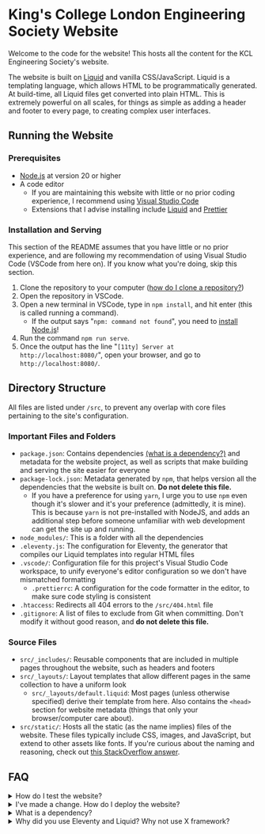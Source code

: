 # King's College London Engineering Society Website

Welcome to the code for the website! This hosts all the content for the KCL Engineering Society's website.

The website is built on [Liquid](https://shopify.github.io/liquid/) and vanilla CSS/JavaScript. Liquid is a templating language, which allows HTML to be programmatically generated. At build-time, all Liquid files get converted into plain HTML. This is extremely powerful on all scales, for things as simple as adding a header and footer to every page, to creating complex user interfaces.

## Running the Website

### Prerequisites

- [Node.js](https://nodejs.org/en/download/package-manager) at version 20 or higher
- A code editor
  - If you are maintaining this website with little or no prior coding experience, I recommend using [Visual Studio Code](https://code.visualstudio.com/)
  - Extensions that I advise installing include [Liquid](https://marketplace.visualstudio.com/items?itemName=sissel.shopify-liquid) and [Prettier](https://marketplace.visualstudio.com/items?itemName=esbenp.prettier-vscode)

### Installation and Serving

This section of the README assumes that you have little or no prior experience, and are following my recommendation of using Visual Studio Code (VSCode from here on). If you know what you're doing, skip this section.

1. Clone the repository to your computer ([how do I clone a repository?](https://docs.github.com/en/repositories/creating-and-managing-repositories/cloning-a-repository))
2. Open the repository in VSCode.
3. Open a new terminal in VSCode, type in `npm install`, and hit enter (this is called running a command).
   - If the output says "`npm: command not found`", you need to [install Node.js](https://nodejs.org/en/download/package-manager)!
4. Run the command `npm run serve`.
5. Once the output has the line "`[11ty] Server at http://localhost:8080/`", open your browser, and go to `http://localhost:8080/`.

## Directory Structure

All files are listed under `/src`, to prevent any overlap with core files pertaining to the site's configuration.

### Important Files and Folders

- `package.json`: Contains dependencies [(what is a dependency?)](#dependencies) and metadata for the website project, as well as scripts that make building and serving the site easier for everyone
- `package-lock.json`: Metadata generated by `npm`, that helps version all the dependencies that the website is built on. **Do not delete this file.**
  - If you have a preference for using `yarn`, I urge you to use `npm` even though it's slower and it's your preference (admittedly, it is mine). This is because `yarn` is not pre-installed with NodeJS, and adds an additional step before someone unfamiliar with web development can get the site up and running.
- `node_modules/`: This is a folder with all the dependencies
- `.eleventy.js`: The configuration for Eleventy, the generator that compiles our Liquid templates into regular HTML files
- `.vscode/`: Configuration file for this project's Visual Studio Code workspace, to unify everyone's editor configuration so we don't have mismatched formatting
  - `.prettierrc`: A configuration for the code formatter in the editor, to make sure code styling is consistent
- `.htaccess`: Redirects all 404 errors to the `/src/404.html` file
- `.gitignore`: A list of files to exclude from Git when committing. Don't modify it without good reason, and **do not delete this file.**

### Source Files

- `src/_includes/`: Reusable components that are included in multiple pages throughout the website, such as headers and footers
- `src/_layouts/`: Layout templates that allow different pages in the same collection to have a uniform look
  - `src/_layouts/default.liquid`: Most pages (unless otherwise specified) derive their template from here. Also contains the `<head>` section for website metadata (things that only your browser/computer care about).
- `src/static/`: Hosts all the static (as the name implies) files of the website. These files typically include CSS, images, and JavaScript, but extend to other assets like fonts. If you're curious about the naming and reasoning, check out [this StackOverflow answer](https://stackoverflow.com/a/63627581).

## FAQ

<details>
<summary>How do I test the website?</summary>

Open a terminal, navigate to the project, and type in `npm run serve`. Once the terminal outputs the line "`[11ty] Server at http://localhost:8080/`", open your browser, and go to `http://localhost:8080/`.
</details>

<details>
<summary>I've made a change. How do I deploy the website?</summary>

> TBC depending on where we host the website

</details>

<details>
<summary id="dependencies">What is a dependency?</summary>

A dependency, is as the name suggests, something that your code depends on in order to run. In the context of this website, one dependency would be the static site generator, Eleventy, that compiles all our Markdown and Liquid files into HTML. Often, dependencies are referred to as "libraries".

Dependencies come in many forms. For example, [NumPy](https://numpy.org/) is a very popular library for the Python programming language, which has support for N-dimensional arrays, making complex mathematical operations possible. While you could code and implement N-dimensional arrays yourself, it's often easier to use code that other people have written and tested, to greatly speed up your programming. In other words, dependencies allow us to avoid reinventing the wheel.

</details>

<details>
<summary>Why did you use Eleventy and Liquid? Why not use X framework?</summary>

> TL;DR: Eleventy is simple, Liquid is portable, CSS frameworks are too opinionated and obfuscate HTML for beginners.

### On Eleventy

Creating a website without any kind of prerequisite knowledge is hard enough. Eleventy, in my opinion, is simple enough that you can get by if you learn fundamental HTML/CSS/JS. There are definitely more powerful and/or structured static site generators out there, such as Jekyll or Hugo. However, they require more cognitive load to pick up if you have no dev background. We're engineers, not web developers!

As for JavaScript frameworks like React or Vue, they're nice frameworks, but completely overkill for a static site with near-zero user interactivity. There is no need to ship 2MB of JavaScript client-side just to render a landing page! And if you need functionality, just write it in vanilla JavaScript.

### On Liquid

Liquid is a templating language that was created by Shopify, and has been widely used enough that documentation and StackOverflow pages for it are readily available. It seems contradictory to have Liquid in this project, especially after I have talked about reducing the cognitive load needed to pick up development on this site. And I will admit, it is to an extent. But Liquid provides portability for this project- should Eleventy suddenly disappear, or we wish to move to another platform, Liquid is widely available to plug and play. In addition, adds only a little syntactical overhead to HTML, making it easy to read and pick up for a beginner.

### On CSS

CSS frameworks are absolutely fantastic, but not when you are starting from scratch with next to no knowledge on web development. I had thought of using utility-class based frameworks like Tailwind or Tachyons. However, no matter how simple they are, I have three qualms with them for this project:

1. They have a steep learning curve for a CSS beginner,

1. They are far too opinionated on how the website should be styled, and,

1. They pollute too much of the HTML.

(1) is self-explanatory. (2) means that the frameworks are too rigid in how they want you to style your website, which is a double-edged sword. For a large project, you want the structure and rigour, but for something small like this website, it's fine to have one CSS file. (3) is the most important, as it concerns the longevity of this website's maintenance. If someone is learning HTML/CSS from fundamentals as they work on the website, utility classes littering the HTML will be far too confusing, and thus, counterproductive to their learning.

</details>
